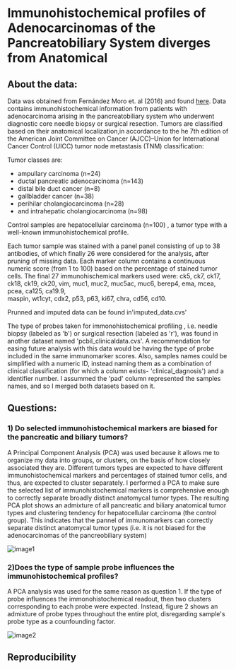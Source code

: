 # Immunohistochemical profiles of Adenocarcinomas of the Pancreatobiliary System diverges from Anatomical

## About the data:
 
Data was obtained from Fernández Moro et. al (2016) and found [here](https://journals.plos.org/plosone/article?id=10.1371/journal.pone.0166067#sec005).
Data contains immunohistochemical information from patients with adenocarcinoma arising in the pancreatobiliary system who underwent diagnostic core needle biopsy or surgical resection.
Tumors are classified based on their anatomical localization,in accordance to the he 7th edition of the American Joint Committee on Cancer (AJCC)–Union for International Cancer Control (UICC) tumor node metastasis (TNM) classification:

Tumor classes are: 

- ampullary carcinoma (n=24)
- ductal pancreatic adenocarcinoma (n=143)
- distal bile duct cancer (n=8)
- gallbladder cancer (n=38)
- perihilar cholangiocarcinoma (n=28)
- and intrahepatic cholangiocarcinoma (n=98)
 
Control samples are hepatocellular carcinoma (n=100) , a tumor type with a well-known immunohistochemical profile.

Each tumor sample was stained with a panel panel consisting of up to 38 antibodies, of which finally 26 were considered for the analysis, after pruning of missing data.
Each marker column contains a continuous numeric score (from 1 to 100) based on the percentage of stained tumor cells. 
The final 27 immunohischemical markers used were:  ck5, ck7, ck17, ck18, ck19, ck20, vim, muc1, muc2, muc5ac, muc6, berep4, ema, mcea, pcea, ca125, ca19.9,    
maspin, wt1cyt, cdx2, p53, p63, ki67, chra, cd56, cd10.  

Prunned and imputed data can be found in'imputed_data.cvs'

The type of probes taken for immonohistochemical profiling , i.e. needle biopsy (labeled as 'b') or surgical resection (labeled as 'r'), was found in another dataset named  'pcbil_clinicaldata.cvs'. 
A recommendation for easing future analysis with this data would be having the type of probe included in the same immunomarker scores.
Also, samples names could be simplified with a numeric ID, instead naming them as a combination of clinical classification (for which a column exists- 'clinical_dagnosis') and a identifier number. 
I assummed the 'pad' column represented the samples names, and so I merged both datasets based on it.   

## Questions:

### 1) Do selected immunohistochemical markers are biased for the pancreatic and biliary tumors?

A Principal Component Analysis (PCA) was used because it allows me to organize my data into groups, or clusters, on the basis of how closely associated they are. Different tumors types are expected to have different immunohistochemical markers and percentages of stained tumor cells,
and thus, are expected to cluster separately. I performed a PCA to make sure the selected list of immunohistochemical markers is comprehensive enough to correctly separate broadly distinct anatomycal tumor types.
The resulting PCA plot shows an admixture of all pancreatic and biliary anatomical tumor types and clustering tendency for hepatocellular carcinoma (the control group). This indicates that the pannel of immunomarkers can correctly separate distinct anatomycal tumor types
(i.e. it is not biased for the adenocarcinomas of the pancreobiliary system)

![image1](https://github.com/valengrillo/tfcb-homework08/blob/main/data/byanatomicalmarkers.png)


### 2)Does the type of sample probe influences the immunohistochemical profiles?

A PCA analysis was used for the same reason as question 1. If the type of probe influences the immonohistochemical readout, then two clusters corresponding to each probe were expected.
Instead, figure 2 shows an admixture of probe types throughout the entire plot, disregarding sample's probe type as a counfounding factor.

![image2](https://github.com/valengrillo/tfcb-homework08/blob/main/data/byprobe.png)

## Reproducibility

